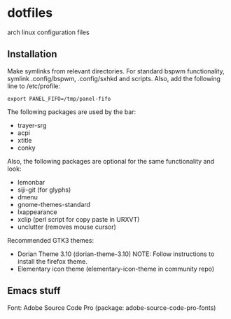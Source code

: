 dotfiles
========

arch linux configuration files

Installation
------------
Make symlinks from relevant directories. For standard bspwm functionality, symlink .config/bspwm, .config/sxhkd and scripts. Also, add the following line to /etc/profile:

    export PANEL_FIFO=/tmp/panel-fifo
    
The following packages are used by the bar:
* trayer-srg
* acpi
* xtitle
* conky

Also, the following packages are optional for the same functionality and look:
* lemonbar
* siji-git (for glyphs)
* dmenu
* gnome-themes-standard
* lxappearance
* xclip (perl script for copy paste in URXVT)
* unclutter (removes mouse cursor)

Recommended GTK3 themes:
* Dorian Theme 3.10 (dorian-theme-3.10)   NOTE: Follow instructions to install the firefox theme.
* Elementary icon theme (elementary-icon-theme in community repo)

Emacs stuff
-----------
Font: Adobe Source Code Pro (package: adobe-source-code-pro-fonts)
